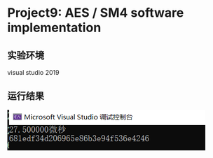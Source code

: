 # Project9: AES / SM4 software implementation 
## 实验环境

visual studio 2019

## 运行结果
![img](https://github.com/Z-Yivon/project/blob/main/project9/result.png)


